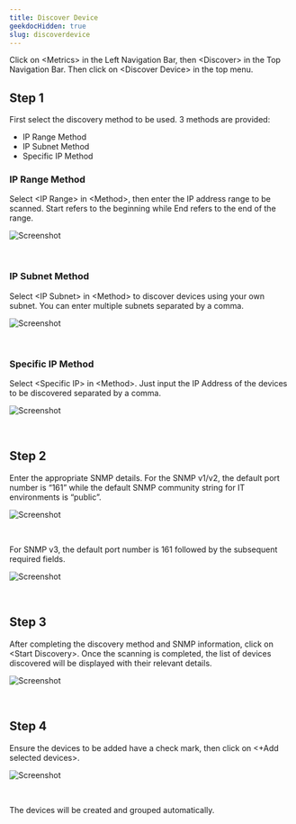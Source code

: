 ```yaml
---
title: Discover Device
geekdocHidden: true
slug: discoverdevice
---
```


Click on \<Metrics> in the Left Navigation Bar, then \<Discover> in the Top Navigation Bar. Then click on \<Discover Device> in the top menu.

## Step 1
First select the discovery method to be used. 3 methods are provided:
* IP Range Method
* IP Subnet Method
* Specific IP Method

### IP Range Method
Select \<IP Range> in \<Method>, then enter the IP address range to be scanned. Start refers to the beginning while End refers to the end of the range. 

![Screenshot](/cloud_vista/inframonitoring/images/discoverdevice1.png)

&nbsp;

### IP Subnet Method
Select \<IP Subnet> in \<Method> to discover devices using your own subnet. You can enter multiple subnets separated by a comma.

![Screenshot](/cloud_vista/inframonitoring/images/discoverdevice2.png)

&nbsp;

### Specific IP Method
Select \<Specific IP> in \<Method>. Just input the IP Address of the devices to be discovered separated by a comma. 

![Screenshot](/cloud_vista/inframonitoring/images/discoverdevice3.png)

&nbsp;

## Step 2

Enter the appropriate SNMP details. For the SNMP v1/v2, the default port number is “161” while the default SNMP community string for IT environments is “public”. 

![Screenshot](/cloud_vista/inframonitoring/images/discoverdevice4.png)

&nbsp;

For SNMP v3, the default port number is 161 followed by the subsequent required fields. 

![Screenshot](/cloud_vista/inframonitoring/images/discoverdevice5.png)

&nbsp;

## Step 3

After completing the discovery method and SNMP information, click on \<Start Discovery>. Once the scanning is completed, the list of devices discovered will be displayed with their relevant details.

![Screenshot](/cloud_vista/inframonitoring/images/discoverdevice6.png)

&nbsp;

## Step 4

Ensure the devices to be added have a check mark, then click on <+Add selected devices>. 

![Screenshot](/cloud_vista/inframonitoring/images/discoverdevice6.png)

&nbsp;

The devices will be created and grouped automatically.



